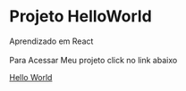 # Projeto HelloWorld
Aprendizado em React<br><br>
Para Acessar Meu projeto click no link abaixo

<a href=https://patricia7sp.github.io/Projeto_HelloWorld/ target="_blank"> Hello World </a>
